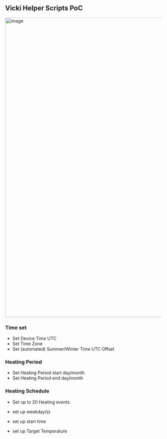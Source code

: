 ## Vicki Helper Scripts PoC


<img width="1280" height="960" alt="image" src="https://github.com/user-attachments/assets/cb0302a9-77b0-494d-9f84-b7c4eda6a282" />


### Time set 
- Set Device Time UTC
- Set Time Zone
- Set (automated) Summer/Winter Time UTC Offset


### Heating Period
- Set Heating Period start day/month
- Set Heating Period end day/month


### Heating Schedule
- Set up to 20 Heating events

- set up weekday(s)
- set up start time
- set up Target Temperature
